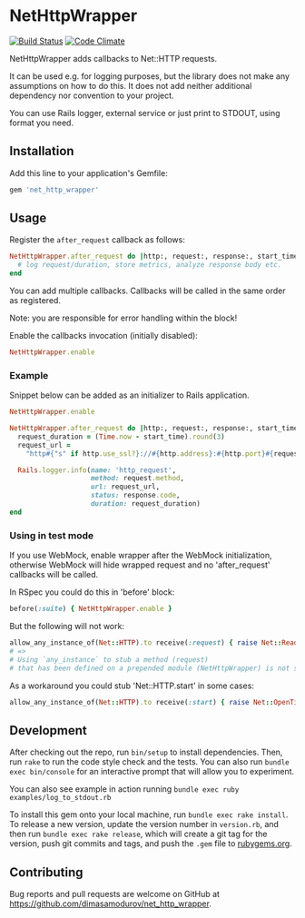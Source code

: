 # NetHttpWrapper
[![Build Status](https://travis-ci.org/DimaSamodurov/net_http_wrapper.svg?branch=master)](https://travis-ci.org/DimaSamodurov/net_http_wrapper)
[![Code Climate](https://api.codeclimate.com/v1/badges/83512d69c7a20acd6582/maintainability)](https://codeclimate.com/github/DimaSamodurov/net_http_wrapper/maintainability)

NetHttpWrapper adds callbacks to Net::HTTP requests.

It can be used e.g. for logging purposes, 
but the library does not make any assumptions on how to do this.
It does not add neither additional dependency nor convention to your project.

You can use Rails logger, external service or just print to STDOUT, 
using format you need. 

## Installation

Add this line to your application's Gemfile:

```ruby
gem 'net_http_wrapper'
```

## Usage

Register the `after_request` callback as follows:

```ruby
NetHttpWrapper.after_request do |http:, request:, response:, start_time:|
  # log request/duration, store metrics, analyze response body etc.
end 
```
You can add multiple callbacks. 
Callbacks will be called in the same order as registered.

Note: you are responsible for error handling within the block! 

Enable the callbacks invocation (initially disabled):
```ruby
NetHttpWrapper.enable
```

### Example

Snippet below can be added as an initializer to Rails application.

```ruby
NetHttpWrapper.enable

NetHttpWrapper.after_request do |http:, request:, response:, start_time:|
  request_duration = (Time.now - start_time).round(3)
  request_url =
    "http#{"s" if http.use_ssl?}://#{http.address}:#{http.port}#{request.path}"

  Rails.logger.info(name: 'http_request',
                    method: request.method,
                    url: request_url,
                    status: response.code,
                    duration: request_duration)
end
```

### Using in test mode

If you use WebMock, enable wrapper after the WebMock initialization,
otherwise WebMock will hide wrapped request and no 'after_request' callbacks will be called.

In RSpec you could do this in 'before' block:
```ruby
before(:suite) { NetHttpWrapper.enable }
```

But the following will not work:
```ruby
allow_any_instance_of(Net::HTTP).to receive(:request) { raise Net::ReadTimeout  }
# =>
# Using `any_instance` to stub a method (request) 
# that has been defined on a prepended module (NetHttpWrapper) is not supported.
```

As a workaround you could stub 'Net::HTTP.start' in some cases:
```ruby
allow_any_instance_of(Net::HTTP).to receive(:start) { raise Net::OpenTimeout  }
```

## Development

After checking out the repo, run `bin/setup` to install dependencies. 
Then, run `rake` to run the code style check and the tests.
You can also run `bundle exec bin/console` for an interactive prompt that will allow you to experiment.

You can also see example in action running 
`bundle exec ruby examples/log_to_stdout.rb`


To install this gem onto your local machine, run `bundle exec rake install`. 
To release a new version, update the version number in `version.rb`, 
and then run `bundle exec rake release`, which will create a git tag for the version, 
push git commits and tags, and push the `.gem` file to [rubygems.org](https://rubygems.org).

## Contributing

Bug reports and pull requests are welcome on GitHub 
at https://github.com/dimasamodurov/net_http_wrapper.
